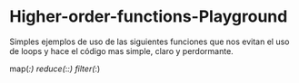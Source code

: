 # Higher-order-functions-Playground

Simples ejemplos de uso de las siguientes funciones que nos evitan el uso de loops y hace el código mas simple, claro y perdormante.

map(_:)
reduce(_:_:)
filter(_:)
